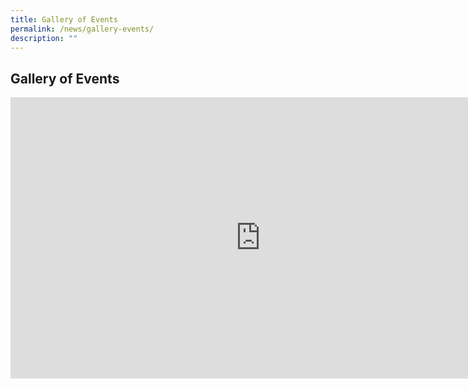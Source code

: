 ```yaml
---
title: Gallery of Events
permalink: /news/gallery-events/
description: ""
---
```

## Gallery of Events

<iframe allowfullscreen="true" height="450" width="800" frameborder="0" src="https://docs.google.com/presentation/d/e/2PACX-1vQvlvZpZweo43IV4PckGdftxBItI2GhK4WdXwP-eXxnEggUXttx7euLukoVDUU_E_ShUdIN_dGbQj7i/embed?start=false&amp;loop=false&amp;delayms=3000"></iframe>